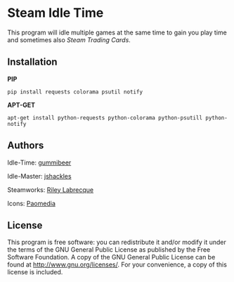 # Steam Idle Time

This program will idle multiple games at the same time to gain you play time and sometimes also *Steam Trading Cards*.

## Installation

**PIP**
```
pip install requests colorama psutil notify
```

**APT-GET**
```
apt-get install python-requests python-colorama python-psutill python-notify
```

## Authors

Idle-Time: [gummibeer](https://github.com/Gummibeer)

Idle-Master: [jshackles](https://github.com/jshackles)

Steamworks: [Riley Labrecque](https://github.com/rlabrecque)

Icons: [Paomedia](https://www.iconfinder.com/iconsets/small-n-flat)

## License

This program is free software: you can redistribute it and/or modify it under the terms of the GNU General Public License as published by the Free Software Foundation.  A copy of the GNU General Public License can be found at http://www.gnu.org/licenses/.  For your convenience, a copy of this license is included.